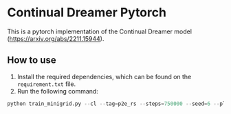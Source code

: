 # Continual Dreamer Pytorch

This is a pytorch implementation of the Continual Dreamer model (https://arxiv.org/abs/2211.15944).


## How to use
1. Install the required dependencies, which can be found on the `requirement.txt` file.
2. Run the following command: 
```python
python train_minigrid.py --cl --tag=p2e_rs --steps=750000 --seed=6 --plan2explore --expl_intr_scale=0.9 --expl_extr_scale=0.9 --logdir=logs --minlen=5 --rssm_full_recon --sep_exp_eval_policies --reservoir_sampling --recent_past_sampl_thres=0.5
```
